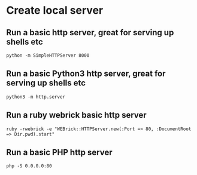 # Create local server

## Run a basic http server, great for serving up shells etc
```shell
python -m SimpleHTTPServer 8000
```

## Run a basic Python3 http server, great for serving up shells etc
```shell
python3 -m http.server
```

## Run a ruby webrick basic http server
```shell
ruby -rwebrick -e "WEBrick::HTTPServer.new(:Port => 80, :DocumentRoot => Dir.pwd).start"
```

## Run a basic PHP http server
```shell
php -S 0.0.0.0:80
```
